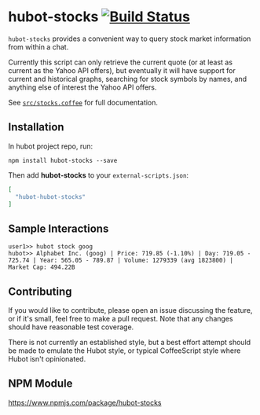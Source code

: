 # hubot-stocks [![Build Status](https://travis-ci.org/nibroc/hubot-stocks.svg?branch=master)](https://travis-ci.org/nibroc/hubot-stocks)

`hubot-stocks` provides a convenient way to query stock market information from within a chat.

Currently this script can only retrieve the current quote (or at least as current as the Yahoo 
API offers), but eventually it will have support for current and historical graphs, searching
for stock symbols by names, and anything else of interest the Yahoo API offers.

See [`src/stocks.coffee`](src/stocks.coffee) for full documentation.

## Installation

In hubot project repo, run:

`npm install hubot-stocks --save`

Then add **hubot-stocks** to your `external-scripts.json`:

```json
[
  "hubot-hubot-stocks"
]
```

## Sample Interactions

```
user1>> hubot stock goog
hubot>> Alphabet Inc. (goog) | Price: 719.85 (-1.10%) | Day: 719.05 - 725.74 | Year: 565.05 - 789.87 | Volume: 1279339 (avg 1823800) | Market Cap: 494.22B
```

## Contributing

If you would like to contribute, please open an issue discussing the feature, or if it's small, feel free to make a pull request. Note that any changes should have reasonable test coverage.

There is not currently an established style, but a best effort attempt should be made to emulate the Hubot style, or typical CoffeeScript style where Hubot isn't opinionated.

## NPM Module

https://www.npmjs.com/package/hubot-stocks
